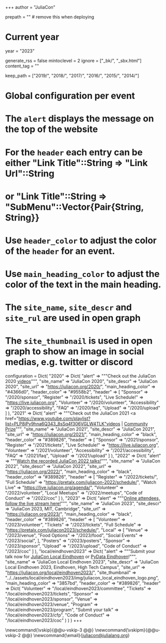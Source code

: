 +++
author = "JuliaCon"

prepath = ""        # remove this when deploying

# Current year
year = "2023"

generate_rss = false
mintoclevel = 2
ignore = ["_bk/", "_sbx.html"]
content_tag = ""

keep_path = ["2019/", "2018/", "2017/", "2016/", "2015/", "2014/"]

# Global configuration per event
# The `alert` displays the message on the top of the website
# For the `header` each entry can be either "Link Title"::String => "Link Url"::String
#                                        or "Link Title"::String => "SubMenu"::Vector{Pair{String, String}}
# Use `header_color` to adjust the color of the `header` for an event.
# Use `main_heading_color` to adjust the color of the text in the main heading.
# The `site_name`, `site_descr` and `site_rul` are used in open graph
# The `site_thumbnail` is used in open graph to show an image in social medias, e.g. twitter or discord
configuration = Dict(
    "2020" => Dict(
        "alert" => """Check out the JuliaCon 2020 <a href="https://www.youtube.com/playlist?list=PLP8iPy9hna6Tl2UHTrm4jnIYrLkIcAROR">videos</a>""",
        "site_name" => "JuliaCon 2020",
        "site_descr" => "JuliaCon 2020",
        "site_url" => "https://juliacon.org/2020/",
        "main_heading_color" => "#4366d0",
        "header_color" => "#9558b2",
        "header" => [
            "Sponsor" => "/2020/sponsor",
            "Register" => "/2020/tickets",
            "Live Schedule!" => "https://live.juliacon.org",
            "Volunteer" => "/2020/volunteer",
            "Accessibility" => "/2020/accessibility",
            "FAQ" => "/2020/faq",
            "Upload" => "/2020/upload"
        ]
    ),
    "2021" => Dict(
        "alert" => """Check out the JuliaCon 2021 <a href="https://www.youtube.com/playlist?list=PLP8iPy9hna6Q343_8sSq4f306VGLW4TLK"videos</a> | <a href="/2021/prize/">Community Prize</a>""",
        "site_name" => "JuliaCon 2021",
        "site_descr" => "JuliaCon 2021",
        "site_url" => "https://juliacon.org/2021/",
        "main_heading_color" => "black",
        "header_color" => "#389826",
        "header" => [
            "Sponsor" => "/2021/sponsor",
            "Register" => "/2021/tickets",
            "Live Schedule!" => "https://live.juliacon.org",
            "Volunteer" => "/2021/volunteer",
            "Accessibility" => "/2021/accessibility",
            "FAQ" => "/2021/faq",
            "Upload" => "/2021/upload"
        ]
    ),
    "2022" => Dict(
        "alert" => """<a href="https://www.youtube.com/playlist?list=PLP8iPy9hna6TRg6qJaBLJ-FRMi9Cp7gSX">Watch the recorded JuliaCon 2022 talks!</a>""",
        "site_name" => "JuliaCon 2022",
        "site_descr" => "JuliaCon 2022",
        "site_url" => "https://juliacon.org/2022/",
        "main_heading_color" => "black",
        "header_color" => "#389826",
        "header" => [
            "Register" => "/2022/tickets/",
            "Full Schedule" => "https://pretalx.com/juliacon-2022/schedule/",
            "Watch Live" => "https://live.juliacon.org/agenda/",
            "Volunteer" => "/2022/volunteer",
            "Local Meetups" => "/2022/meetups",
            "Code of Conduct" => "/2022/coc"
        ]
    ),
    "2023" => Dict(
        "alert" => """<a href="https://live.juliacon.org">Online attendees, follow the live stream here!</a>""",
        "site_name" => "JuliaCon 2023",
        "site_descr" => "JuliaCon 2023, MIT, Cambridge",
        "site_url" => "https://juliacon.org/2023/",
        "main_heading_color" => "black",
        "header_color" => "#389826",
        "header" => [
            "Volunteer" => "/2023/volunteer",
            "Tickets" => "/2023/tickets",
            "Full Schedule" => "https://pretalx.com/juliacon2023/schedule/",
            "Local" => [
                "Venue" => "/2023/venue",
                "Food Options" => "/2023/food",
                "Social Events" => "/2023/social",
            ],
            "Posters" => "/2023/posters",
            "Sponsor" => "/2023/sponsor",
            "Upload" => "/2023/upload",
            "Code of Conduct" => "/2023/coc"
        ]
    ),
    "local/eindhoven2023" => Dict(
        "alert" => """Submit your talk now for <a href="https://eindhoven2023.pydata.org/juliacon/cfp">JuliaCon Local Eindhoven</a> or <a href="https://eindhoven2023.pydata.org/pydata/cfp">PyData Eindhoven</a>!""",
        "site_name" => "JuliaCon Local Eindhoven 2023",
        "site_descr" => "JuliaCon Local Eindhoven 2023, Eindhoven, High Tech Campus",
        "site_url" => "https://juliacon.org/local/eindhoven2023/",
        "site_thumbnail" => "../../assets/local/eindhoven2023/img/juliacon_local_eindhoven_logo.png",
        "main_heading_color" => "3857bd",
        "header_color" => "#389826",
        "header" => Dict(
            "Volunteer" => "/local/eindhoven2023/committee",
            "Tickets" => "/local/eindhoven2023/tickets",
            "Sponsor" => "/local/eindhoven2023/sponsor",
            "Venue" => "/local/eindhoven2023/venue",
            "Program" => "/local/eindhoven2023/program",
            "Submit your talk" => "/local/eindhoven2023/cfp",
            "Code of Conduct" => "/local/eindhoven2023/coc"
        )
    )
)
+++

\newcommand{\vskip}{@@u-vskip-3 @@}
\newcommand{\vskipm}{@@u-vskip-2 @@}
\newcommand{\email}{[juliacon@julialang.org](mailto:juliacon@julialang.org)}
